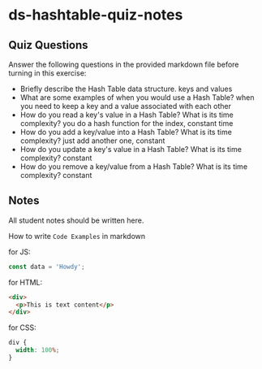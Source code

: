 # ds-hashtable-quiz-notes

## Quiz Questions

Answer the following questions in the provided markdown file before turning in this exercise:

- Briefly describe the Hash Table data structure.
  keys and values
- What are some examples of when you would use a Hash Table?
  when you need to keep a key and a value associated with each other
- How do you read a key's value in a Hash Table? What is its time complexity?
  you do a hash function for the index, constant time
- How do you add a key/value into a Hash Table? What is its time complexity?
  just add another one, constant
- How do you update a key's value in a Hash Table? What is its time complexity?
  constant
- How do you remove a key/value from a Hash Table? What is its time complexity?
  constant

## Notes

All student notes should be written here.

How to write `Code Examples` in markdown

for JS:

```javascript
const data = 'Howdy';
```

for HTML:

```html
<div>
  <p>This is text content</p>
</div>
```

for CSS:

```css
div {
  width: 100%;
}
```
